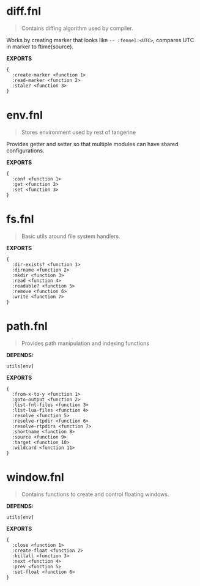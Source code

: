 # diff.fnl
> Contains diffing algorithm used by compiler.

Works by creating marker that looks like `-- :fennel:<UTC>`,
compares UTC in marker to ftime(source).

**EXPORTS**
```fennel
{
  :create-marker <function 1>
  :read-marker <function 2>
  :stale? <function 3>
}
```

# env.fnl
> Stores environment used by rest of tangerine

Provides getter and setter so that multiple modules can have shared configurations.

**EXPORTS**
```fennel
{
  :conf <function 1>
  :get <function 2>
  :set <function 3>
}
```

# fs.fnl
> Basic utils around file system handlers.

**EXPORTS**
```fennel
{
  :dir-exists? <function 1>
  :dirname <function 2>
  :mkdir <function 3>
  :read <function 4>
  :readable? <function 5>
  :remove <function 6>
  :write <function 7>
}
```

# path.fnl
> Provides path manipulation and indexing functions

**DEPENDS:**
```
utils[env]
```

**EXPORTS**
```fennel
{
  :from-x-to-y <function 1>
  :goto-output <function 2>
  :list-fnl-files <function 3>
  :list-lua-files <function 4>
  :resolve <function 5>
  :resolve-rtpdir <function 6>
  :resolve-rtpdirs <function 7>
  :shortname <function 8>
  :source <function 9>
  :target <function 10>
  :wildcard <function 11>
}
```

# window.fnl
> Contains functions to create and control floating windows.

**DEPENDS:**
```
utils[env]
```

**EXPORTS**
```fennel
{
  :close <function 1>
  :create-float <function 2>
  :killall <function 3>
  :next <function 4>
  :prev <function 5>
  :set-float <function 6>
}
```

